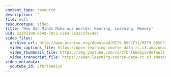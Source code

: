 ```yaml
---
content_type: resource
description: ''
file: null
resourcetype: Video
title: 'How Our Minds Make our Worlds: Hearing, Learning, Memory'
uid: 222b1190-d549-70c2-c264-7632c1fec48c
video_files:
  archive_url: http://www.archive.org/download/MIT9.00SCF11/MIT9_00SCF11_lec01_300k.mp4
  video_captions_file: https://open-learning-course-data-rc.s3.amazonaws.com/9-00sc-introduction-to-psychology-fall-2011/07502870ef335bed9f737c240521c581_2fbrl6WoIyo.vtt
  video_thumbnail_file: https://img.youtube.com/vi/2fbrl6WoIyo/default.jpg
  video_transcript_file: https://open-learning-course-data-rc.s3.amazonaws.com/9-00sc-introduction-to-psychology-fall-2011/4f77bc515d62282d80e3fc838e4854da_2fbrl6WoIyo.pdf
video_metadata:
  youtube_id: 2fbrl6WoIyo
---
```


